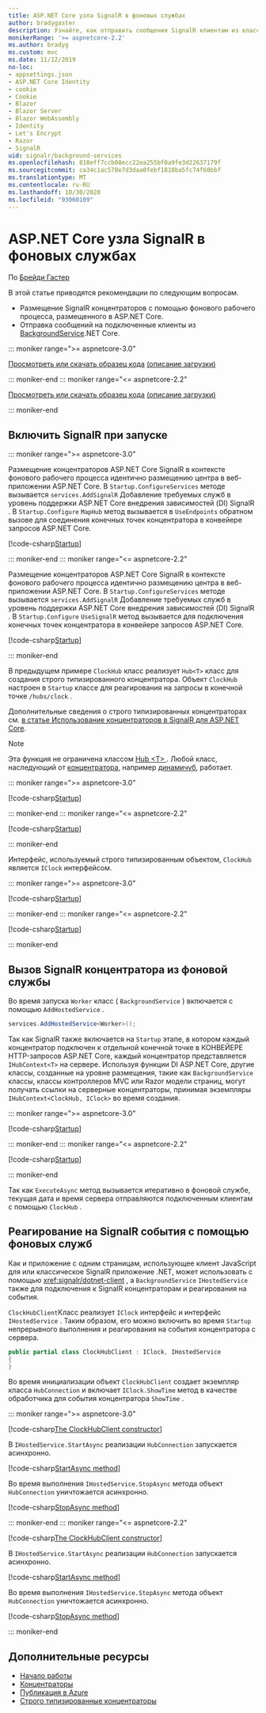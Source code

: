 ```yaml
---
title: ASP.NET Core узла SignalR в фоновых службах
author: bradygaster
description: Узнайте, как отправить сообщения SignalR клиентам из классов .NET Core BackgroundService.
monikerRange: '>= aspnetcore-2.2'
ms.author: bradyg
ms.custom: mvc
ms.date: 11/12/2019
no-loc:
- appsettings.json
- ASP.NET Core Identity
- cookie
- Cookie
- Blazor
- Blazor Server
- Blazor WebAssembly
- Identity
- Let's Encrypt
- Razor
- SignalR
uid: signalr/background-services
ms.openlocfilehash: 810eff7ccb08ecc22ea255bf0a9fe3d22637179f
ms.sourcegitcommit: ca34c1ac578e7d3daa0febf1810ba5fc74f60bbf
ms.translationtype: MT
ms.contentlocale: ru-RU
ms.lasthandoff: 10/30/2020
ms.locfileid: "93060109"
---
```

# <a name="host-aspnet-core-no-locsignalr-in-background-services"></a>ASP.NET Core узла SignalR в фоновых службах

По [Брейди Гастер](https://twitter.com/bradygaster)

В этой статье приводятся рекомендации по следующим вопросам.

* Размещение SignalR концентраторов с помощью фонового рабочего процесса, размещенного в ASP.NET Core.
* Отправка сообщений на подключенные клиенты из [BackgroundService](xref:Microsoft.Extensions.Hosting.BackgroundService).NET Core.

::: moniker range=">= aspnetcore-3.0"

[Просмотреть или скачать образец кода](https://github.com/dotnet/AspNetCore.Docs/tree/master/aspnetcore/signalr/background-service/samples/3.x) [(описание загрузки)](xref:index#how-to-download-a-sample)

::: moniker-end
::: moniker range="<= aspnetcore-2.2"

[Просмотреть или скачать образец кода](https://github.com/dotnet/AspNetCore.Docs/tree/master/aspnetcore/signalr/background-service/samples/2.2) [(описание загрузки)](xref:index#how-to-download-a-sample)

::: moniker-end

## <a name="enable-no-locsignalr-in-startup"></a>Включить SignalR при запуске

::: moniker range=">= aspnetcore-3.0"

Размещение концентраторов ASP.NET Core SignalR в контексте фонового рабочего процесса идентично размещению центра в веб-приложении ASP.NET Core. В `Startup.ConfigureServices` методе вызывается `services.AddSignalR` Добавление требуемых служб в уровень поддержки ASP.NET Core внедрения зависимостей (DI) SignalR . В `Startup.Configure` `MapHub` метод вызывается в `UseEndpoints` обратном вызове для соединения конечных точек концентратора в конвейере запросов ASP.NET Core.

[!code-csharp[Startup](background-service/samples/3.x/Server/Startup.cs?name=Startup)]

::: moniker-end
::: moniker range="<= aspnetcore-2.2"

Размещение концентраторов ASP.NET Core SignalR в контексте фонового рабочего процесса идентично размещению центра в веб-приложении ASP.NET Core. В `Startup.ConfigureServices` методе вызывается `services.AddSignalR` Добавление требуемых служб в уровень поддержки ASP.NET Core внедрения зависимостей (DI) SignalR . В `Startup.Configure` `UseSignalR` метод вызывается для подключения конечных точек концентратора в конвейере запросов ASP.NET Core.

[!code-csharp[Startup](background-service/samples/2.2/Server/Startup.cs?name=Startup)]

::: moniker-end

В предыдущем примере `ClockHub` класс реализует `Hub<T>` класс для создания строго типизированного концентратора. Объект `ClockHub` настроен в `Startup` классе для реагирования на запросы в конечной точке `/hubs/clock` .

Дополнительные сведения о строго типизированных концентраторах см. [в статье Использование концентраторов в SignalR для ASP.NET Core](xref:signalr/hubs#strongly-typed-hubs).

> [!NOTE]
> Эта функция не ограничена классом [Hub \<T> ](xref:Microsoft.AspNetCore.SignalR.Hub`1) . Любой класс, наследующий от [концентратора](xref:Microsoft.AspNetCore.SignalR.Hub), например [динамичуб](xref:Microsoft.AspNetCore.SignalR.DynamicHub), работает.

::: moniker range=">= aspnetcore-3.0"

[!code-csharp[Startup](background-service/samples/3.x/Server/ClockHub.cs?name=ClockHub)]

::: moniker-end
::: moniker range="<= aspnetcore-2.2"

[!code-csharp[Startup](background-service/samples/2.2/Server/ClockHub.cs?name=ClockHub)]

::: moniker-end

Интерфейс, используемый строго типизированным объектом, `ClockHub` является `IClock` интерфейсом.

::: moniker range=">= aspnetcore-3.0"

[!code-csharp[Startup](background-service/samples/3.x/HubServiceInterfaces/IClock.cs?name=IClock)]

::: moniker-end
::: moniker range="<= aspnetcore-2.2"

[!code-csharp[Startup](background-service/samples/2.2/HubServiceInterfaces/IClock.cs?name=IClock)]

::: moniker-end

## <a name="call-a-no-locsignalr-hub-from-a-background-service"></a>Вызов SignalR концентратора из фоновой службы

Во время запуска `Worker` класс ( `BackgroundService` ) включается с помощью `AddHostedService` .

```csharp
services.AddHostedService<Worker>();
```

Так как SignalR также включается на `Startup` этапе, в котором каждый концентратор подключен к отдельной конечной точке в КОНВЕЙЕРЕ HTTP-запросов ASP.NET Core, каждый концентратор представляется `IHubContext<T>` на сервере. Используя функции DI ASP.NET Core, другие классы, созданные на уровне размещения, такие как `BackgroundService` классы, классы контроллеров MVC или Razor модели страниц, могут получать ссылки на серверные концентраторы, принимая экземпляры `IHubContext<ClockHub, IClock>` во время создания.

::: moniker range=">= aspnetcore-3.0"

[!code-csharp[Startup](background-service/samples/3.x/Server/Worker.cs?name=Worker)]

::: moniker-end
::: moniker range="<= aspnetcore-2.2"

[!code-csharp[Startup](background-service/samples/2.2/Server/Worker.cs?name=Worker)]

::: moniker-end

Так как `ExecuteAsync` метод вызывается итеративно в фоновой службе, текущая дата и время сервера отправляются подключенным клиентам с помощью `ClockHub` .

## <a name="react-to-no-locsignalr-events-with-background-services"></a>Реагирование на SignalR события с помощью фоновых служб

Как и приложение с одним страницам, использующее клиент JavaScript для или классическое SignalR приложение .NET, может использовать с помощью <xref:signalr/dotnet-client> , а `BackgroundService` `IHostedService` также для подключения к SignalR концентраторам и реагирования на события.

`ClockHubClient`Класс реализует `IClock` интерфейс и интерфейс `IHostedService` . Таким образом, его можно включить во время `Startup` непрерывного выполнения и реагирования на события концентратора с сервера.

```csharp
public partial class ClockHubClient : IClock, IHostedService
{
}
```

Во время инициализации объект `ClockHubClient` создает экземпляр класса `HubConnection` и включает `IClock.ShowTime` метод в качестве обработчика для события концентратора `ShowTime` .

::: moniker range=">= aspnetcore-3.0"

[!code-csharp[The ClockHubClient constructor](background-service/samples/3.x/Clients.ConsoleTwo/ClockHubClient.cs?name=ClockHubClientCtor)]

В `IHostedService.StartAsync` реализации `HubConnection` запускается асинхронно.

[!code-csharp[StartAsync method](background-service/samples/3.x/Clients.ConsoleTwo/ClockHubClient.cs?name=StartAsync)]

Во время выполнения `IHostedService.StopAsync` метода объект `HubConnection` уничтожается асинхронно.

[!code-csharp[StopAsync method](background-service/samples/3.x/Clients.ConsoleTwo/ClockHubClient.cs?name=StopAsync)]

::: moniker-end
::: moniker range="<= aspnetcore-2.2"

[!code-csharp[The ClockHubClient constructor](background-service/samples/2.2/Clients.ConsoleTwo/ClockHubClient.cs?name=ClockHubClientCtor)]

В `IHostedService.StartAsync` реализации `HubConnection` запускается асинхронно.

[!code-csharp[StartAsync method](background-service/samples/2.2/Clients.ConsoleTwo/ClockHubClient.cs?name=StartAsync)]

Во время выполнения `IHostedService.StopAsync` метода объект `HubConnection` уничтожается асинхронно.

[!code-csharp[StopAsync method](background-service/samples/2.2/Clients.ConsoleTwo/ClockHubClient.cs?name=StopAsync)]

::: moniker-end

## <a name="additional-resources"></a>Дополнительные ресурсы

* [Начало работы](xref:tutorials/signalr)
* [Концентраторы](xref:signalr/hubs)
* [Публикация в Azure](xref:signalr/publish-to-azure-web-app)
* [Строго типизированные концентраторы](xref:signalr/hubs#strongly-typed-hubs)
